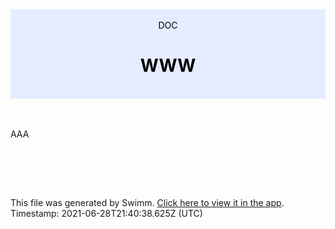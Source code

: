 <div align="center" style="background-color: #e5ecff; color: black"><br/><div>DOC</div><h1>WWW</h1><br/></div>
<br/>

<br/>

AAA

<br/>

<br/><br/>

This file was generated by Swimm. [Click here to view it in the app](https://swimm.io/link?l=c3dpbW0lM0ElMkYlMkZyZXBvcyUyRk9ZNlZONlZHT2NCZGdXUmh4bnJuJTJGZG9jcyUyRkhZZFE2VGpScURzcDhiWHdMVlhX). Timestamp: 2021-06-28T21:40:38.625Z (UTC)